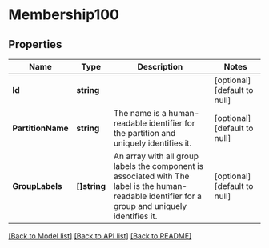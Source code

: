 # Membership100

## Properties
Name | Type | Description | Notes
------------ | ------------- | ------------- | -------------
**Id** | **string** |  | [optional] [default to null]
**PartitionName** | **string** | The name is a human-readable identifier for the partition and uniquely identifies it. | [optional] [default to null]
**GroupLabels** | **[]string** | An array with all group labels the component is associated with The label is the human-readable identifier for a group and uniquely identifies it. | [optional] [default to null]

[[Back to Model list]](../README.md#documentation-for-models) [[Back to API list]](../README.md#documentation-for-api-endpoints) [[Back to README]](../README.md)

